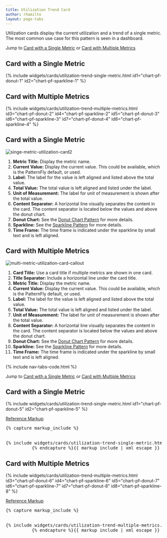 ```yaml
---
title: Utilization Trend Card
author: rhamilto
layout: page-tabs
---
```

<div class="tab-content">
  <div role="tabpanel" class="tab-pane active" id="overview">
    <p>Utilization cards display the current utilization and a trend of a single metric.  The most common use case for this pattern is seen in a dashboard.</p>
    <p>Jump to <a href="#example-overview-1">Card with a Single Metric</a> or <a href="#example-overview-2">Card with Multiple Metrics</a></p>
    <h2 id="example-overview-1">Card with a Single Metric</h2>
    <div class="example-bg">
      <div class="row">
        <div class="example-pf col-md-5">
          <div class="cards-pf">
            <div class="container-fluid container-cards-pf">
              <div class="row-cards-pf">
                {% include widgets/cards/utilization-trend-single-metric.html id1="chart-pf-donut-1" id2="chart-pf-sparkline-1" %}
              </div>
            </div>
          </div>
        </div>
      </div>
    </div>
    <h2 id="example-overview-2">Card with Multiple Metrics</h2>
    <div class="example-bg">
      <div class="row">
        <div class="example-pf">
          <div class="cards-pf">
            <div class="container-fluid container-cards-pf">
              <div class="row-cards-pf">
                {% include widgets/cards/utilization-trend-multiple-metrics.html id3="chart-pf-donut-2" id4="chart-pf-sparkline-2" id5="chart-pf-donut-3" id6="chart-pf-sparkline-3" id7="chart-pf-donut-4" id8="chart-pf-sparkline-4" %}
              </div>
            </div>
          </div>
        </div>
      </div>
    </div>
  </div>
  <div role="tabpanel" class="tab-pane" id="design">
    <h2>Card with a Single Metric</h2>
    <div class="row">
      <div class="col-md-7 col-lg-5">
        <img src="{{site.baseurl}}assets/img/singe-metric-utilization-card2.png" alt="singe-metric-utilization-card2" />
      </div>
      <div class="col-md-5 col-lg-7">
        <ol>
          <li><b>Metric Title:</b> Display the metric name.</li>
          <li><b>Current Value:</b> Display the current value. This could be available, which is the PatternFly default, or used.</li>
          <li><b>Label:</b> The label for the value is left aligned and listed above the total value.</li>
          <li><b>Total Value:</b> The total value is left aligned and listed under the label.</li>
          <li><b>Unit of Measurement:</b> The label for unit of measurement is shown after the total value.</li>
          <li><b>Content Separator:</b> A horizontal line visually separates the content in the card. The content separator is located below the values and above the donut chart. </li>
          <li><b>Donut Chart:</b> See the <a href="{{ site.baseurl}}pattern-library/data-visualization/donut-chart/">Donut Chart Pattern</a> for more details.</li>
          <li><b>Sparkline:</b> See the <a href="{{ site.baseurl}}pattern-library/data-visualization/sparkline/">Sparkline Pattern</a> for more details.</li>
          <li><b>Time Frame:</b> The time frame is indicated under the sparkline by small text and is left aligned.</li>
        </ol>
      </div>
    </div>
    <h2>Card with Multiple Metrics</h2>
    <div class="row">
      <div class="col-md-7 col-lg-5">
        <img src="{{site.baseurl}}assets/img/multi-metric-utilization-card-callout1.png" alt="multi-metric-utilization-card-callout"/>
      </div>
      <div class="col-md-5 col-lg-7">
        <ol>
          <li><b>Card Title:</b> Use a card title if multiple metrics are shown in one card.</li>
          <li><b>Title Separator:</b> Include a horizontal line under the card title.</li>
          <li><b>Metric Title:</b> Display the metric name.</li>
          <li><b>Current Value:</b> Display the current value. This could be available, which is the PatternFly default, or used.</li>
          <li><b>Label:</b> The label for the value is left aligned and listed above the total value.</li>
          <li><b>Total Value:</b> The total value is left aligned and listed under the label.</li>
          <li><b>Unit of Measurement:</b> The label for unit of measurement is shown after the total value.</li>
          <li><b>Content Separator:</b> A horizontal line visually separates the content in the card. The content separator is located below the values and above the donut chart.</li>
          <li><b>Donut Chart:</b> See the <a href="{{ site.baseurl}}pattern-library/data-visualization/donut-chart/">Donut Chart Pattern</a> for more details.</li>
          <li><b>Sparkline:</b> See the <a href="{{ site.baseurl}}pattern-library/data-visualization/sparkline/">Sparkline Pattern</a> for more details.</li>
          <li><b>Time Frame:</b> The time frame is indicated under the sparkline by small text and is left aligned.</li>
        </ol>
      </div>
    </div>
  </div>
  <div role="tabpanel" class="tab-pane" id="code">
    {% include nav-tabs-code.html %}
    <div class="tab-content">
      <div role="tabpanel" class="tab-pane nested active" id="html-css">
        <p>Jump to <a href="#example-code-1">Card with a Single Metric</a> or <a href="#example-code-2">Card with Multiple Metrics</a></p>
        <h2 id="example-code-1">Card with a Single Metric</h2>
        <div class="example-bg">
          <div class="row">
            <div class="example-pf col-md-5">
              <div class="cards-pf">
                <div class="container-fluid container-cards-pf">
                  <div class="row-cards-pf">
                    <div>
                      {% include widgets/cards/utilization-trend-single-metric.html id1="chart-pf-donut-5" id2="chart-pf-sparkline-5" %}
                    </div>
                  </div>
                </div>
              </div>
            </div>
          </div>
        </div>
        <p class="reference-markup"><a class="collapse-toggle" data-toggle="collapse" aria-expanded="true" aria-controls="markup-1" href="#markup-1">Reference Markup</a></p>
        <div class="collapse in" id="markup-1">
          <pre class="prettyprint">{% capture markup_include %}
<script src="components/c3/c3.min.js"></script>
<script src="components/d3/d3.min.js"></script>
{% include widgets/cards/utilization-trend-single-metric.html id1="chart-pf-donut-5" chart2="chart-pf-sparkline-5" %}
          {% endcapture %}{{ markup_include | xml_escape }}</pre>
        </div>
        <h2 id="example-code-2">Card with Multiple Metrics</h2>
        <div class="example-bg">
          <div class="row">
            <div class="example-pf">
              <div class="cards-pf">
                <div class="container-fluid container-cards-pf">
                  <div class="row-cards-pf">
                    <div>
                      {% include widgets/cards/utilization-trend-multiple-metrics.html id3="chart-pf-donut-6" id4="chart-pf-sparkline-6" id5="chart-pf-donut-7" id6="chart-pf-sparkline-7" id7="chart-pf-donut-8" id8="chart-pf-sparkline-8" %}
                    </div>
                  </div>
                </div>
              </div>
            </div>
          </div>
        </div>
        <p class="reference-markup"><a class="collapse-toggle" data-toggle="collapse" aria-expanded="true" aria-controls="markup-2" href="#markup-2">Reference Markup</a></p>
        <div class="collapse in" id="markup-2">
          <pre class="prettyprint">{% capture markup_include %}
<script src="components/c3/c3.min.js"></script>
<script src="components/d3/d3.min.js"></script>
{% include widgets/cards/utilization-trend-multiple-metrics.html id3="chart-pf-donut-6" id4="chart-pf-sparkline-6" id5="chart-pf-donut-7" id6="chart-pf-sparkline-7" id7="chart-pf-donut-8" id8="chart-pf-sparkline-8" %}
          {% endcapture %}{{ markup_include | xml_escape }}</pre>
        </div>
      </div>
      <div role="tabpanel" class="tab-pane nested" id="angular">
        <div ng-app="docsApp" ng-controller="DocsController" class="content">
          <div ng-include src="'/components/angular-patternfly/dist/docs/partials/api/patternfly.charts.directive.pfUtilizationTrendChart.html'"></div>
        </div>
      </div>
    </div>
  </div>
</div>
